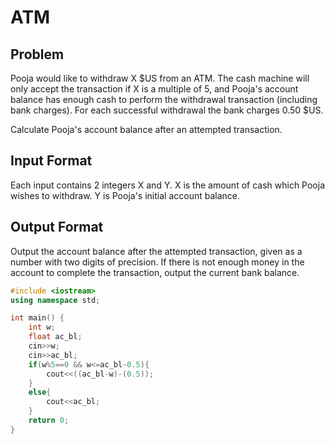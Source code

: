 # ATM
## Problem
Pooja would like to withdraw X $US from an ATM. The cash machine will only accept the transaction if X is a multiple of 5, and Pooja's account balance has enough cash to perform the withdrawal transaction (including bank charges). For each successful withdrawal the bank charges 0.50 $US.

Calculate Pooja's account balance after an attempted transaction.

## Input Format
Each input contains 2 integers X and Y.
X is the amount of cash which Pooja wishes to withdraw. Y is Pooja's initial account balance.

## Output Format
Output the account balance after the attempted transaction, given as a number with two digits of precision. If there is not enough money in the account to complete the transaction, output the current bank balance.

```cpp
#include <iostream>
using namespace std;

int main() {
    int w;
    float ac_bl;
    cin>>w;
    cin>>ac_bl;
    if(w%5==0 && w<=ac_bl-0.5){
        cout<<((ac_bl-w)-(0.5));
    }
    else{
        cout<<ac_bl;
    }
	return 0;
}
```